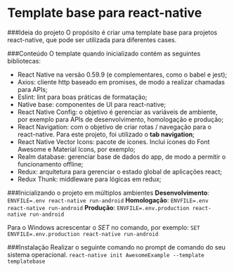 # Template base para react-native

###Ideia do projeto
O propósito é criar uma template base para projetos react-native, que pode ser utilizada para diferentes cases.

###Conteúdo
O template quando inicializado contém as seguintes bibliotecas:

- React Native na versão 0.59.9 (e complementares, como o babel e jest);
- Axios: cliente http baseado em promises, de modo a realizar chamadas para APIs;
- Eslint: lint para boas práticas de formatação;
- Native base: componentes de UI para react-native;
- React Native Config: o objetivo é gerenciar as variáveis de ambiente, por exemplo para APIs de desenvolvimento, homologação e produção;
- React Navigation: com o objetivo de criar rotas / navegação para o react-native. Para este projeto, foi utilizado o **tab navigation**;
- React Native Vector Icons: pacote de icones. Inclui ícones do Font Awesome e Material Icons, por exemplo;
- Realm database: gerenciar base de dados do app, de modo a permitir o funcionamento offline;
- Redux: arquitetura para gerenciar o estado global de aplicações react;
- Redux Thunk: middleware para lógicas em redux;

###Inicializando o projeto em múltiplos ambientes
**Desenvolvimento**: `ENVFILE=.env react-native run-android`
**Homologação**: `ENVFILE=.env react-native run-android`
**Produção**: `ENVFILE=.env.production react-native run-android`

Para o Windows acrescentar o _SET_ no comando, por exemplo:
`SET ENVFILE=.env.production react-native run-android`

###Instalação
Realizar o seguinte comando no prompt de comando do seu sistema operacional.
`react-native init AwesomeExample --template templatebase`
